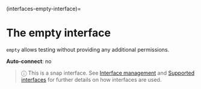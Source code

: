 (interfaces-empty-interface)=
# The empty interface

`empty` allows testing without providing any additional permissions.

**Auto-connect**: no

> ⓘ  This is a snap interface. See [Interface management](/) and [Supported interfaces](/interfaces/index) for further details on how interfaces are used.

